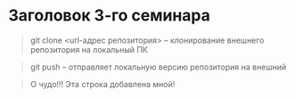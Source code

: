 # Заголовок 3-го семинара

 > git clone <url-адрес репозитория> – клонирование внешнего репозитория на  локальный ПК

 > git push – отправляет локальную версию репозитория на внешний

 > О чудо!!! Эта строка добавлена мной!